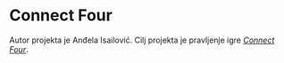 # Connect Four
Autor projekta je Anđela Isailović. Cilj projekta je pravljenje igre [*Connect Four*](https://en.wikipedia.org/wiki/Connect_Four).
